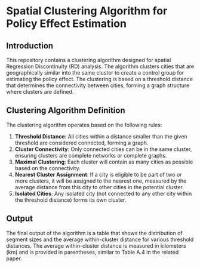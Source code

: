 # Spatial Clustering Algorithm for Policy Effect Estimation

## Introduction

This repository contains a clustering algorithm designed for spatial Regression Discontinuity (RD) analysis. The algorithm clusters cities that are geographically similar into the same cluster to create a control group for estimating the policy effect. The clustering is based on a threshold distance that determines the connectivity between cities, forming a graph structure where clusters are defined.

## Clustering Algorithm Definition

The clustering algorithm operates based on the following rules:

1. **Threshold Distance**: All cities within a distance smaller than the given threshold are considered connected, forming a graph.
2. **Cluster Connectivity**: Only connected cities can be in the same cluster, ensuring clusters are complete networks or complete graphs.
3. **Maximal Clustering**: Each cluster will contain as many cities as possible based on the connectivity.
4. **Nearest Cluster Assignment**: If a city is eligible to be part of two or more clusters, it will be assigned to the nearest one, measured by the average distance from this city to other cities in the potential cluster.
5. **Isolated Cities**: Any isolated city (not connected to any other city within the threshold distance) forms its own cluster.

## Output

The final output of the algorithm is a table that shows the distribution of segment sizes and the average within-cluster distance for various threshold distances. The average within-cluster distance is measured in kilometers (km) and is provided in parentheses, similar to Table A.4 in the related paper.
